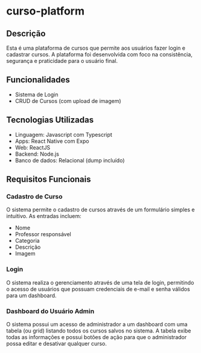 # curso-platform

## Descrição

Esta é uma plataforma de cursos que permite aos usuários fazer login e cadastrar cursos. A plataforma foi desenvolvida com foco na consistência, segurança e praticidade para o usuário final.

## Funcionalidades

- Sistema de Login
- CRUD de Cursos (com upload de imagem)

## Tecnologias Utilizadas

- Linguagem: Javascript com Typescript
- Apps: React Native com Expo
- Web: ReactJS
- Backend: Node.js
- Banco de dados: Relacional (dump incluído)

## Requisitos Funcionais

### Cadastro de Curso

O sistema permite o cadastro de cursos através de um formulário simples e intuitivo. As entradas incluem:

- Nome
- Professor responsável
- Categoria
- Descrição
- Imagem

### Login

O sistema realiza o gerenciamento através de uma tela de login, permitindo o acesso de usuários que possuam credenciais de e-mail e senha válidos para um dashboard.

### Dashboard do Usuário Admin

O sistema possui um acesso de administrador a um dashboard com uma tabela (ou grid) listando todos os cursos salvos no sistema. A tabela exibe todas as informações e possui botões de ação para que o administrador possa editar e desativar qualquer curso.
